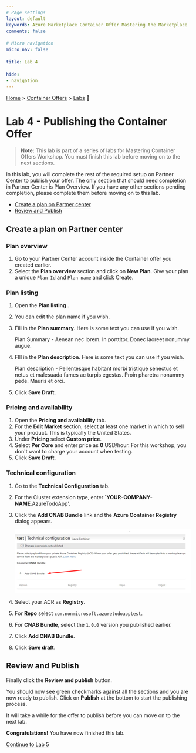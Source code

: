 ```yaml
---
# Page settings
layout: default
keywords: Azure Marketplace Container Offer Mastering the Marketplace
comments: false

# Micro navigation
micro_nav: false

title: Lab 4

hide:
- navigation
---
```


[Home](/) > [Container Offers](../../index) > [Labs](../../index.md#labs) 🧪

# Lab 4 - Publishing the Container Offer

> **Note:** This lab is part of a series of labs for Mastering Container Offers Workshop. You must finish this lab before moving on to the next sections.

In this lab, you will complete the rest of the required setup on Partner Center to publish your offer. The only section that should need completion in Partner Center is Plan Overview. If you have any other sections pending completion, please complete them before moving on to this lab.

<!-- no toc -->
- [Create a plan on Partner center](#create-a-plan-on-partner-center)
- [Review and Publish](#review-and-publish)

## Create a plan on Partner center

### Plan overview

1. Go to your Partner Center account inside the Container offer you created earlier.
2. Select the **Plan overview** section and click on **New Plan**. Give your plan a unique `Plan Id` and `Plan name` and click Create.

### Plan listing

1. Open the **Plan listing** .
2. You can edit the plan name if you wish.
3. Fill in the **Plan summary**. Here is some text you can use if you wish.

      Plan Summary - Aenean nec lorem. In porttitor. Donec laoreet nonummy augue.

4. FIll in the **Plan description**. Here is some text you can use if you wish.

      Plan description - Pellentesque habitant morbi tristique senectus et netus et malesuada fames ac turpis egestas. Proin pharetra nonummy pede. Mauris et orci.

5. Click **Save Draft**.

### Pricing and availability

1. Open the **Pricing and availability** tab.
1. For the **Edit Market** section, select at least one market in which to sell your product. This is typically the United States.
1. Under **Pricing**  select  **Custom price**.
1. Select **Per Core** and enter price as **0** USD/hour. For this workshop, you don't want to charge your account when testing.
1. Click **Save Draft**.

### Technical configuration

1. Go to the **Technical Configuration** tab. 
2. For the Cluster extension type, enter `**YOUR-COMPANY-NAME**.AzureTodoApp'.
3. Click the **Add CNAB Bundle** link and the **Azure Container Registry** dialog appears.

      ![Add CNAB Bundle](./images/plan.png)

4. Select your ACR as **Registry**.
5. For **Repo** select `com.nonmicrosoft.azuretodoapptest`.
6. For **CNAB Bundle**, select the `1.0.0` version you published earlier.
7. Click **Add CNAB Bundle**.
8. Click **Save draft**.

## Review and Publish

Finally click the **Review and publish** button. 

You should now see green checkmarks against all the sections and you are now ready to publish. Click on **Publish** at the bottom to start the publishing process.

It will take a while for the offer to publish before you can move on to the next lab.

**Congratulations!** You have now finished this lab.

[Continue to Lab 5](../lab5-purchasing-container-offer/index.md)